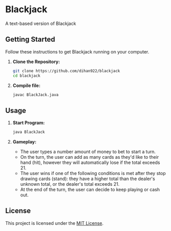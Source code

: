 # Blackjack

A text-based version of Blackjack

## Getting Started

Follow these instructions to get Blackjack running on your computer.

1. **Clone the Repository:**
    ```bash
    git clone https://github.com/dihan922/blackjack
    cd blackjack
    ```

2. **Compile file:**
    ```bash
    javac BlackJack.java
    ```

## Usage

1. **Start Program:**
    ```bash
    java BlackJack
    ```

2. **Gameplay:**
    - The user types a number amount of money to bet to start a turn.
    - On the turn, the user can add as many cards as they'd like to their hand (hit), however they will automatically lose if the total exceeds 21.
    - The user wins if one of the following conditions is met after they stop drawing cards (stand): they have a higher total than the dealer's unknown total, or the dealer's total exceeds 21.
    - At the end of the turn, the user can decide to keep playing or cash out.

## License

This project is licensed under the [MIT License](https://opensource.org/licenses/MIT).
